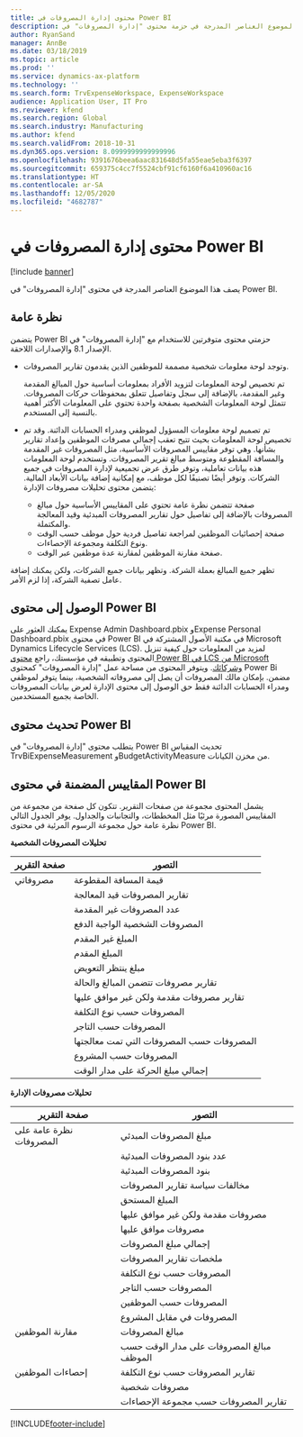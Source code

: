 ```yaml
---
title: محتوى إدارة المصروفات في Power BI
description: يصف هذا الموضوع العناصر المدرجة في حزمة محتوى "إدارة المصروفات‬" في Power BI.
author: RyanSand
manager: AnnBe
ms.date: 03/18/2019
ms.topic: article
ms.prod: ''
ms.service: dynamics-ax-platform
ms.technology: ''
ms.search.form: TrvExpenseWorkspace, ExpenseWorkspace
audience: Application User, IT Pro
ms.reviewer: kfend
ms.search.region: Global
ms.search.industry: Manufacturing
ms.author: kfend
ms.search.validFrom: 2018-10-31
ms.dyn365.ops.version: 8.0999999999999996
ms.openlocfilehash: 9391676beea6aac831648d5fa55eae5eba3f6397
ms.sourcegitcommit: 659375c4cc7f5524cbf91cf6160f6a410960ac16
ms.translationtype: HT
ms.contentlocale: ar-SA
ms.lasthandoff: 12/05/2020
ms.locfileid: "4682787"
---
```

# <a name="expense-management-power-bi-content"></a>محتوى إدارة المصروفات في Power BI

[!include [banner](../includes/banner.md)]

يصف هذا الموضوع العناصر المدرجة في محتوى "إدارة المصروفات‬" في Power BI. 

## <a name="overview"></a>نظرة عامة
يتضمن Power BI حزمتي محتوى متوفرتين للاستخدام مع "إدارة المصروفات" في الإصدار 8.1 والإصدارات اللاحقة. 
- وتوجد لوحة معلومات شخصية مصممة للموظفين الذين يقدمون تقارير المصروفات. 

  تم تخصيص لوحة المعلومات لتزويد الأفراد بمعلومات أساسية حول المبالغ المقدمة وغير المقدمة، بالإضافة إلى سجل وتفاصيل تتعلق بمحفوظات حركات المصروفات. تتمثل لوحة المعلومات الشخصية بصفحة واحدة تحتوي على المعلومات الأكثر أهمية بالنسبة إلى المستخدم.

- تم تصميم لوحة معلومات المسؤول‬ لموظفي ومدراء الحسابات الدائنة. وقد تم تخصيص لوحة المعلومات بحيث تتيح تعقب إجمالي مصرفات الموظفين وإعداد تقارير بشأنها. وهي توفر مقاييس المصروفات الأساسية، مثل المصروفات غير المقدمة والمسافة المقطوعة ومتوسط مبالغ تقرير المصروفات. وتستخدم لوحة المعلومات هذه بيانات تعاملية، وتوفر طرق عرض تجميعية لإدارة المصروفات في جميع الشركات. وتوفر أيضًا تصنيفًا لكل موظف، مع إمكانية إضافة بيانات الأبعاد المالية. يتضمن محتوى تحليلات مصروفات الإدارة‬: 
  - صفحة تتضمن نظرة عامة تحتوي على المقاييس الأساسية حول مبالغ المصروفات بالإضافة إلى تفاصيل حول تقارير المصروفات المبدئية وقيد المعالجة والمكتملة. 
  - صفحة إحصائيات الموظفين لمراجعة تفاصيل فردية حول موظف حسب الوقت ونوع التكلفة ومجموعة الإحصاءات. 
  - صفحة مقارنة الموظفين لمقارنة عدة موظفين عبر الوقت. 

تظهر جميع المبالغ بعملة الشركة. وتظهر بيانات جميع الشركات، ولكن يمكنك إضافة عامل تصفية الشركة، إذا لزم الأمر. 

## <a name="accessing-the-power-bi-content"></a>الوصول إلى محتوى Power BI
يمكنك العثور على Expense Admin Dashboard.pbix وExpense Personal Dashboard.pbix في محتوى Power BI في مكتبة الأصول المشتركة في Microsoft Dynamics Lifecycle Services (LCS). لمزيد من المعلومات حول كيفية تنزيل المحتوى وتطبيقه في مؤسستك، راجع [محتوى Power BI في LCS من Microsoft وشركائك](https://blogs.msdn.microsoft.com/dynamicsaxbi/2016/12/12/power-bi-content-from-microsoft-and-your-partners/).
ويتوفر المحتوى من مساحة عمل "إدارة المصروفات" كمحتوى Power Bi مضمن. بإمكان مالك المصروفات أن يصل إلى مصروفاته الشخصية، بينما يتوفر لموظفي ومدراء الحسابات الدائنة فقط حق الوصول إلى محتوى الإدارة لعرض بيانات المصروفات الخاصة بجميع المستخدمين.

## <a name="refreshing-the-power-bi-content"></a>تحديث محتوى Power BI
يتطلب محتوى "إدارة المصروفات" في Power BI تحديث المقياس TrvBiExpenseMeasurement وBudgetActivityMeasure من مخزن الكيانات. 

## <a name="metrics-that-are-included-in-the-power-bi-content"></a>المقاييس المضمنة في محتوى Power BI
يشمل المحتوى مجموعة من صفحات التقرير. تتكون كل صفحة من مجموعة من المقاييس المصورة مرئيًا مثل المخططات، والتجانبات والجداول. يوفر الجدول التالي نظرة عامة حول مجموعة الرسوم المرئية في محتوى Power BI.

**تحليلات المصروفات الشخصية**

| صفحة التقرير | التصور                             |
|-------------|-------------------------------------------|
| مصروفاتي | قيمة المسافة المقطوعة                         |
|             | تقارير المصروفات قيد المعالجة                |
|             | عدد المصروفات غير المقدمة               |
|             | المصروفات الشخصية الواجبة الدفع              |
|             | المبلغ غير المقدم                        |
|             | المبلغ المقدم                          |
|             | مبلغ ينتظر التعويض             |
|             | تقارير مصروفات تتضمن المبالغ والحالة   |
|             | تقارير مصروفات مقدمة ولكن غير موافق عليها  |
|             | المصروفات حسب نوع التكلفة                     |
|             | المصروفات حسب التاجر                      |
|             | المصروفات حسب المصروفات التي تمت معالجتها            |
|             | المصروفات حسب المشروع                       |
|             | إجمالي مبلغ الحركة على مدار الوقت        |

**تحليلات مصروفات الإدارة**

| صفحة التقرير         | التصور                           |           
|---------------------|-----------------------------------------|
| نظرة عامة على المصروفات    | مبلغ المصروفات المبدئي                   |
|                     | عدد بنود المصروفات المبدئية           |
|                     | بنود المصروفات المبدئية                     |
|                     | مخالفات سياسة تقارير المصروفات        |
|                     | المبلغ المستحق                      |
|                     | مصروفات مقدمة ولكن غير موافق عليها       |
|                     | مصروفات موافق عليها                       |
|                     | إجمالي مبلغ المصروفات                    |
|                     | ملخصات تقارير المصروفات                |
|                     | المصروفات حسب نوع التكلفة                   |
|                     | المصروفات حسب التاجر                    |
|                     | المصروفات حسب الموظفين                   |
|                     | المصروفات في مقابل المشروع                     |
| مقارنة الموظفين | مبالغ المصروفات                         |
|                     | مبالغ المصروفات على مدار الوقت حسب الموظف   |
| إحصاءات الموظفين | تقارير المصروفات حسب نوع التكلفة            |
|                     | مصروفات شخصية                       |
|                     | تقارير المصروفات حسب مجموعة الإحصاءات     |


[!INCLUDE[footer-include](../../../includes/footer-banner.md)]
